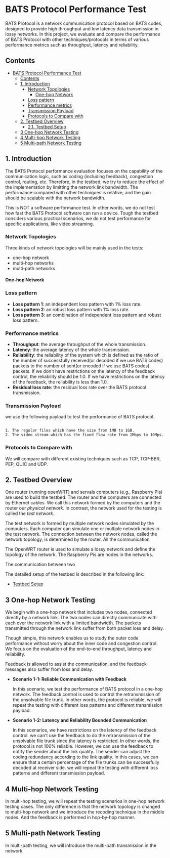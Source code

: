 # BATS Protocol Performance Test

BATS Protocol is a network communication protocol based on BATS codes, designed to provide high throughput and low latency data transmission in lossy networks. In this project, we evaluate and compare the performance of BATS Protocol with other techniques/protocols in terms of various performance metrics such as throughput, latency and reliability.  

## Contents

- [BATS Protocol Performance Test](#bats-protocol-performance-test)
  - [Contents](#contents)
  - [1. Introduction](#1-introduction)
    - [Network Topologies](#network-topologies)
      - [One-hop Network](#one-hop-network)
    - [Loss pattern](#loss-pattern)
    - [Performance metrics](#performance-metrics)
    - [Transmission Payload](#transmission-payload)
    - [Protocols to Compare with](#protocols-to-compare-with)
  - [2. Testbed Overview](#2-testbed-overview)
    - [2.1. Testbed Setup](#21-testbed-setup)
  - [3 One-hop Network Testing](#3-one-hop-network-testing)
  - [4 Multi-hop Network Testing](#4-multi-hop-network-testing)
  - [5 Multi-path Network Testing](#5-multi-path-network-testing)

## 1. Introduction

The BATS Protocol performance evaluation focuses on the capability of the communication logic, such as coding (including feedback), congestion control, routing, etc. Therefore, in the testbed, we try to reduce the effect of the implementation by limitting the network link bandwidth. The performance compared with other techniques is relative, and the gain should be scalable with the network bandwidth.

This is NOT a software performance test. In other words, we do not test how fast the BATS Protocol software can run a device. Tough the testbed considers various practical scenarios, we do not test performance for specific applications, like video streaming.  

### Network Topologies

Three kinds of network topologies will be mainly used in the tests:

- one-hop network
- multi-hop networks
- multi-path networks

#### One-hop Network

### Loss pattern

- **Loss pattern 1**: an independent loss pattern with 1% loss rate.
- **Loss pattern 2**: an robust loss pattern with 1% loss rate.
- **Loss pattern 3**: an combination of independent loss pattern and robust loss pattern.

### Performance metrics

- **Throughput**: the average throughput of the whole transmission.
- **Latency**: the average latency of the whole transmission.
- **Reliability**: the reliability of the system which is defined as the ratio of the number of successfully received(or decoded if we use BATS codes) packets to the number of sent(or encoded if we use BATS codes) packets. If we don't have restrictions on the latency of the feedback control, the reliability should be 1.0. If we have restrictions on the latency of the feedback, the reliability is less than 1.0.
- **Residual loss rate**: the residual loss rate over the BATS protocol transmission.

### Transmission Payload

we use the following payload to test the performance of BATS protocol.  

```plain

1. The regular files which have the size from 1MB to 1GB.
2. The video stream which has the fixed flow rate from 1Mbps to 10Mps.

```  

### Protocols to Compare with

We will compare with different existing techniques such as TCP, TCP-BBR, PEP, QUIC and UDP.

## 2. Testbed Overview

One router (running openWRT) and servals computers (e.g., Raspberry Pis) are used to build the testbed. The router and the computers are connected by Ethernet cables. We call this network formed by the computers and the router our *physical network*. In contrast, the network used for the testing is called the *test network*. 

The test network is formed by multiple network nodes simulated by the computers. Each computer can simulate one or multiple network nodes in the test network. 
The connection between the network nodes, called the network topology, is determined by the router. All the communication 

The OpenWRT router is used to simulate a lossy network and define the topology of the network. The Raspberry Pis are nodes in the networks.

The communication between two 

The detailed setup of the testbed is described in the following link:

- [Testbed Setup](testbed/testbed_setup.md)

## 3 One-hop Network Testing

We begin with a one-hop network that includes two nodes, connected directly by a network link. The two nodes can directly communicate with each over the network link with a limited bandwidth. The packets transmitted through the network link suffer from both packet loss and delay.

Though simple, this network enables us to study the outer code performance without worry about the inner code and congestion control. We focus on the evaluation of the end-to-end throughput, latency and reliability. 
 
Feedback is allowed to assist the communication, and the feedback messages also suffer from loss and delay. 

- **Scenario 1-1: Reliable Communication with Feedback**

    In this scenario, we test the performance of BATS protocol in a one-hop network. The feedback control is used to control the retransmission of the unsolvable file trunk. In other words, the protocol is reliable. we will repeat the testing with different loss patterns and different transmission payload.

- **Scenario 1-2: Latency and Reliability Bounded Communication**

    In this scenarios, we have restrictions on the latency of the feedback control. we can't use the feedback to do the retransmission of the unsolvable file trunk since the latency is restricted. In other words, the protocol is not 100% reliable. However, we can use the feedback to notify the sender about the link quality. The sender can adjust the coding redundancy according to the link quality. In this cases, we can ensure that a certain percentage of the file trunks can be successfully decoded at receiver side. we will repeat the testing with different loss patterns and different transmission payload.

## 4 Multi-hop Network Testing

In multi-hop testing, we will repeat the testing scenarios in one-hop network testing cases. The only difference is that the network topology is changed to multi-hop network and we introduce the recoding technique in the middle nodes. And the feedback is performed in hop-by-hop manner.

## 5 Multi-path Network Testing

In multi-path testing, we will introduce the multi-path transmission in the network.
